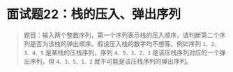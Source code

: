 # 面试题22：栈的压入、弹出序列

> 题目：输入两个整数序列，第一个序列表示栈的压入顺序，请判断第二个序列是否为该栈的弹出顺序。假设压入栈的数字均不想等。例如序列 `1、2、3、4、5` 是某栈的压栈序列，序列 `4、5、3、2、1` 是该压栈序列对应的一个弹出序列，但 `4、3、5、1、2` 就不可能是该压栈序列的弹出序列。
